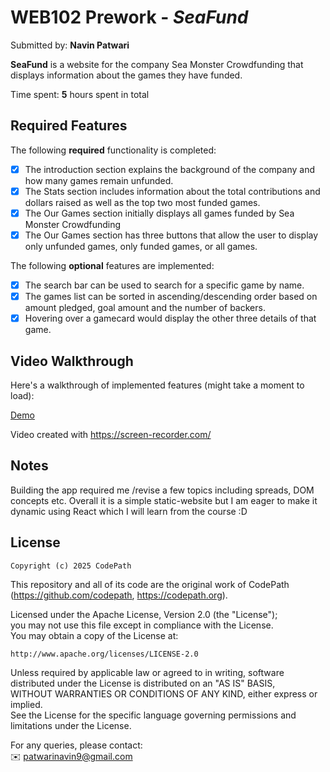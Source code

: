 # WEB102 Prework - *SeaFund*

Submitted by: **Navin Patwari**

**SeaFund** is a website for the company Sea Monster Crowdfunding that displays information about the games they have funded.

Time spent: **5** hours spent in total

## Required Features

The following **required** functionality is completed:

* [x] The introduction section explains the background of the company and how many games remain unfunded.
* [x] The Stats section includes information about the total contributions and dollars raised as well as the top two most funded games.
* [x] The Our Games section initially displays all games funded by Sea Monster Crowdfunding
* [x] The Our Games section has three buttons that allow the user to display only unfunded games, only funded games, or all games.

The following **optional** features are implemented:

* [x] The search bar can be used to search for a specific game by name.
* [x] The games list can be sorted in ascending/descending order based on amount pledged, goal amount and the number of backers.
* [x] Hovering over a gamecard would display the other three details of that game.

## Video Walkthrough

Here's a walkthrough of implemented features (might take a moment to load):

[Demo](https://github.com/user-attachments/assets/59b73880-8a63-4499-af66-96253fdb58ba)

<!-- Replace this with whatever GIF tool you used! -->
Video created with https://screen-recorder.com/
<!-- Recommended tools:
[Kap](https://getkap.co/) for macOS
[ScreenToGif](https://www.screentogif.com/) for Windows
[peek](https://github.com/phw/peek) for Linux. -->

## Notes

Building the app required me /revise a few topics including spreads, DOM concepts etc. Overall it is a simple static-website but I am eager to make it dynamic using React which I will learn from the course :D

## License

    Copyright (c) 2025 CodePath

This repository and all of its code are the original work of CodePath  
(https://github.com/codepath, https://codepath.org).

Licensed under the Apache License, Version 2.0 (the "License");  
you may not use this file except in compliance with the License.  
You may obtain a copy of the License at:

    http://www.apache.org/licenses/LICENSE-2.0

Unless required by applicable law or agreed to in writing, software  
distributed under the License is distributed on an "AS IS" BASIS,  
WITHOUT WARRANTIES OR CONDITIONS OF ANY KIND, either express or implied.  
See the License for the specific language governing permissions and  
limitations under the License.

For any queries, please contact:  
✉️ patwarinavin9@gmail.com
